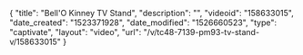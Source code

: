 {
    "title": "Bell'O Kinney TV Stand",
    "description": "",
    "videoid": "158633015",
    "date_created": "1523371928",
    "date_modified": "1526660523",
    "type": "captivate",
    "layout": "video",
    "url": "\/v\/tc48-7139-pm93-tv-stand-v\/158633015"
}